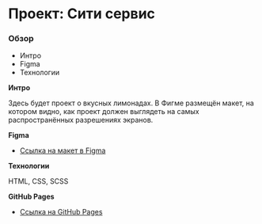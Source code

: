 # Проект: Сити сервис

### Обзор
* Интро
* Figma
* Технологии

**Интро**

Здесь будет проект о вкусных лимонадах.
В Фигме размещён макет, на котором видно, как проект должен выглядеть на самых распространённых разрешениях экранов.

**Figma**

* [Ссылка на макет в Figma](https://www.figma.com/file/54UZcGv7w6uk78NlJsQS7H/%D0%A1%D0%B8%D1%82%D0%B8-%D1%81%D0%B5%D1%80%D0%B2%D0%B8%D1%81?type=design&node-id=175-2&t=OnZxEma79bRBdYzW-0)

**Технологии**

HTML, CSS, SCSS

**GitHub Pages**

* [Ссылка на GitHub Pages]()